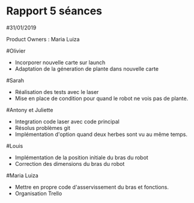 # Rapport 5 séances
#31/01/2019

Product Owners : Maria Luiza

#Olivier
- Incorporer nouvelle carte sur launch
- Adaptation de la géneration de plante dans nouvelle carte

#Sarah
- Réalisation des tests avec le laser 
- Mise en place de condition pour quand le robot ne vois pas de plante.

#Antony et Juliette
- Integration code laser avec code principal
- Résolus problèmes git
- Implémentation d'option quand deux herbes sont vu au même temps.

#Louis 
- Implémentation de la position initiale du bras du robot
- Correction des dimensions du bras du robot

#Maria Luiza
- Mettre en propre code d'asservissement du bras et fonctions.
- Organisation Trello

